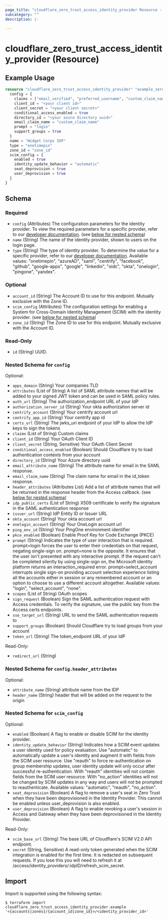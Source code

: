 ```yaml
---
page_title: "cloudflare_zero_trust_access_identity_provider Resource - Cloudflare"
subcategory: ""
description: |-
  
---
```


# cloudflare_zero_trust_access_identity_provider (Resource)



## Example Usage

```terraform
resource "cloudflare_zero_trust_access_identity_provider" "example_zero_trust_access_identity_provider" {
  config = {
    claims = ["email_verified", "preferred_username", "custom_claim_name"]
    client_id = "<your client id>"
    client_secret = "<your client secret>"
    conditional_access_enabled = true
    directory_id = "<your azure directory uuid>"
    email_claim_name = "custom_claim_name"
    prompt = "login"
    support_groups = true
  }
  name = "Widget Corps IDP"
  type = "onetimepin"
  zone_id = "zone_id"
  scim_config = {
    enabled = true
    identity_update_behavior = "automatic"
    seat_deprovision = true
    user_deprovision = true
  }
}
```

<!-- schema generated by tfplugindocs -->
## Schema

### Required

- `config` (Attributes) The configuration parameters for the identity provider. To view the required parameters for a specific provider, refer to our [developer documentation](https://developers.cloudflare.com/cloudflare-one/identity/idp-integration/). (see [below for nested schema](#nestedatt--config))
- `name` (String) The name of the identity provider, shown to users on the login page.
- `type` (String) The type of identity provider. To determine the value for a specific provider, refer to our [developer documentation](https://developers.cloudflare.com/cloudflare-one/identity/idp-integration/).
Available values: "onetimepin", "azureAD", "saml", "centrify", "facebook", "github", "google-apps", "google", "linkedin", "oidc", "okta", "onelogin", "pingone", "yandex".

### Optional

- `account_id` (String) The Account ID to use for this endpoint. Mutually exclusive with the Zone ID.
- `scim_config` (Attributes) The configuration settings for enabling a System for Cross-Domain Identity Management (SCIM) with the identity provider. (see [below for nested schema](#nestedatt--scim_config))
- `zone_id` (String) The Zone ID to use for this endpoint. Mutually exclusive with the Account ID.

### Read-Only

- `id` (String) UUID.

<a id="nestedatt--config"></a>
### Nested Schema for `config`

Optional:

- `apps_domain` (String) Your companies TLD
- `attributes` (List of String) A list of SAML attribute names that will be added to your signed JWT token and can be used in SAML policy rules.
- `auth_url` (String) The authorization_endpoint URL of your IdP
- `authorization_server_id` (String) Your okta authorization server id
- `centrify_account` (String) Your centrify account url
- `centrify_app_id` (String) Your centrify app id
- `certs_url` (String) The jwks_uri endpoint of your IdP to allow the IdP keys to sign the tokens
- `claims` (List of String) Custom claims
- `client_id` (String) Your OAuth Client ID
- `client_secret` (String, Sensitive) Your OAuth Client Secret
- `conditional_access_enabled` (Boolean) Should Cloudflare try to load authentication contexts from your account
- `directory_id` (String) Your Azure directory uuid
- `email_attribute_name` (String) The attribute name for email in the SAML response.
- `email_claim_name` (String) The claim name for email in the id_token response.
- `header_attributes` (Attributes List) Add a list of attribute names that will be returned in the response header from the Access callback. (see [below for nested schema](#nestedatt--config--header_attributes))
- `idp_public_certs` (List of String) X509 certificate to verify the signature in the SAML authentication response
- `issuer_url` (String) IdP Entity ID or Issuer URL
- `okta_account` (String) Your okta account url
- `onelogin_account` (String) Your OneLogin account url
- `ping_env_id` (String) Your PingOne environment identifier
- `pkce_enabled` (Boolean) Enable Proof Key for Code Exchange (PKCE)
- `prompt` (String) Indicates the type of user interaction that is required. prompt=login forces the user to enter their credentials on that request, negating single-sign on. prompt=none is the opposite. It ensures that the user isn't presented with any interactive prompt. If the request can't be completed silently by using single-sign on, the Microsoft identity platform returns an interaction_required error. prompt=select_account interrupts single sign-on providing account selection experience listing all the accounts either in session or any remembered account or an option to choose to use a different account altogether.
Available values: "login", "select_account", "none".
- `scopes` (List of String) OAuth scopes
- `sign_request` (Boolean) Sign the SAML authentication request with Access credentials. To verify the signature, use the public key from the Access certs endpoints.
- `sso_target_url` (String) URL to send the SAML authentication requests to
- `support_groups` (Boolean) Should Cloudflare try to load groups from your account
- `token_url` (String) The token_endpoint URL of your IdP

Read-Only:

- `redirect_url` (String)

<a id="nestedatt--config--header_attributes"></a>
### Nested Schema for `config.header_attributes`

Optional:

- `attribute_name` (String) attribute name from the IDP
- `header_name` (String) header that will be added on the request to the origin



<a id="nestedatt--scim_config"></a>
### Nested Schema for `scim_config`

Optional:

- `enabled` (Boolean) A flag to enable or disable SCIM for the identity provider.
- `identity_update_behavior` (String) Indicates how a SCIM event updates a user identity used for policy evaluation. Use "automatic" to automatically update a user's identity and augment it with fields from the SCIM user resource. Use "reauth" to force re-authentication on group membership updates, user identity update will only occur after successful re-authentication. With "reauth" identities will not contain fields from the SCIM user resource. With "no_action" identities will not be changed by SCIM updates in any way and users will not be prompted to reauthenticate.
Available values: "automatic", "reauth", "no_action".
- `seat_deprovision` (Boolean) A flag to remove a user's seat in Zero Trust when they have been deprovisioned in the Identity Provider.  This cannot be enabled unless user_deprovision is also enabled.
- `user_deprovision` (Boolean) A flag to enable revoking a user's session in Access and Gateway when they have been deprovisioned in the Identity Provider.

Read-Only:

- `scim_base_url` (String) The base URL of Cloudflare's SCIM V2.0 API endpoint.
- `secret` (String, Sensitive) A read-only token generated when the SCIM integration is enabled for the first time.  It is redacted on subsequent requests.  If you lose this you will need to refresh it at /access/identity_providers/:idpID/refresh_scim_secret.

## Import

Import is supported using the following syntax:

```shell
$ terraform import cloudflare_zero_trust_access_identity_provider.example '<{accounts|zones}/{account_id|zone_id}>/<identity_provider_id>'
```
